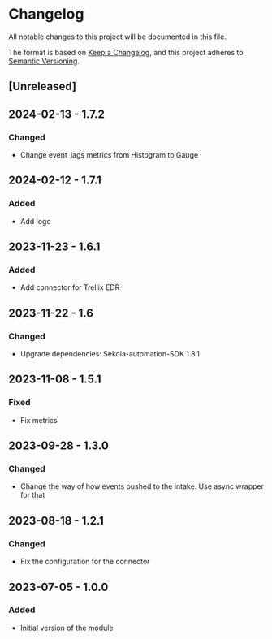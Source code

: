 # Changelog

All notable changes to this project will be documented in this file.

The format is based on [Keep a Changelog](https://keepachangelog.com/en/1.0.0/),
and this project adheres to [Semantic Versioning](https://semver.org/spec/v2.0.0.html).

## [Unreleased]

## 2024-02-13 - 1.7.2

### Changed

- Change event_lags metrics from Histogram to Gauge

## 2024-02-12 - 1.7.1

### Added

- Add logo

## 2023-11-23 - 1.6.1

### Added

- Add connector for Trellix EDR

## 2023-11-22 - 1.6

### Changed

- Upgrade dependencies: Sekoia-automation-SDK 1.8.1

## 2023-11-08 - 1.5.1

### Fixed

- Fix metrics

## 2023-09-28 - 1.3.0

### Changed

- Change the way of how events pushed to the intake. Use async wrapper for that

## 2023-08-18 - 1.2.1

### Changed

- Fix the configuration for the connector

## 2023-07-05 - 1.0.0

### Added

- Initial version of the module
